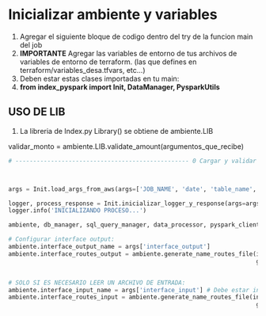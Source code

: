 # Inicializar ambiente y variables


1. Agregar el siguiente bloque de codigo dentro del try de la funcion main del job
2. **IMPORTANTE** Agregar las variables de entorno de tus archivos de variables de entorno de terraform. (las que defines en terraform/variables_desa.tfvars, etc...)
3. Deben estar estas clases importadas en tu main:
4. **from index_pyspark import Init, DataManager, PysparkUtils**
   
## USO DE LIB

1. La libreria de Index.py Library() se obtiene de ambiente.LIB

validar_monto = ambiente.LIB.validate_amount(argumentos_que_recibe)


```python
# ------------------------------------------------- 0 Cargar y validar secretos -----------------------------------------------------------------------



args = Init.load_args_from_aws(args=['JOB_NAME', 'date', 'table_name', 'interface_output'])   # VARIABLES DE ENTORNO AQUI

logger, process_response = Init.inicializar_logger_y_response(args=args)
logger.info('INICIALIZANDO PROCESO...')    

ambiente, db_manager, sql_query_manager, data_processor, pyspark_client, file_manager = Init.inicializar_proceso(args, glue_logger=logger)

# Configurar interface output:
ambiente.interface_output_name = args['interface_output']
ambiente.interface_routes_output = ambiente.generate_name_routes_file(interface_name= ambiente.interface_output_name,
                                                                      glue_route='FTP_OUTPUT')


# SOLO SI ES NECESARIO LEER UN ARCHIVO DE ENTRADA:
ambiente.interface_input_name = args['interface_input'] # Debe estar interface_input en tus variables de entorno
ambiente.interface_routes_input = ambiente.generate_name_routes_file(interface_name= ambiente.interface_output_name,
                                                                      glue_route='FTP_INPUT')
```
